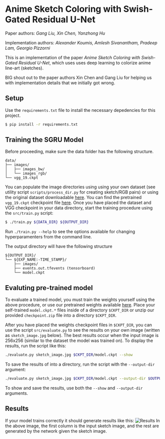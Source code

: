 Anime Sketch Coloring with Swish-Gated Residual U-Net
=====================================================

Paper authors: _Gang Liu, Xin Chen, Yanzhong Hu_

Implementation authors: _Alexander Koumis, Amlesh Sivanantham, Pradeep Lam, Georgio Pizzorni_

This is an implementation of the paper _Anime Sketch Coloring with Swish-Gated Residual U-Net_, which uses uses deep learning to colorize anime line-art (sketches).

BIG shout out to the paper authors Xin Chen and Gang Liu for helping us with implementation details that we initially got wrong.

Setup
-----

Use the `requirements.txt` file to install the necessary depedencies for this
project.

```bash
$ pip install -r requirements.txt
```

Training the SGRU Model
-----------------------

Before proceeding, make sure the data folder has the following structure.
```
data/
├── images/
│   ├── images_bw/
│   └── images_rgb/
└── vgg_19.ckpt
```
You can populate the image directories using using your own dataset (see utility script `scripts/process_dir.py` for creating sketch/RGB pairs) or using the original dataset downloadable [here](https://github.com/pradeeplam/Anime-Sketch-Coloring-with-Swish-Gated-Residual-UNet/releases/tag/1.0).
You can find the pretrained `vgg_19.ckpt` checkpoint file [here](http://download.tensorflow.org/models/vgg_19_2016_08_28.tar.gz).
Once you have placed the dataset and VGG checkpoint in your data directory, start the training procedure using the `src/train.py` script:
```bash
$ ./train.py ${DATA_DIR} ${OUTPUT_DIR}
```
Run `./train.py --help` to see the options available for changing hyperparamenters from the command line.

The output directory will have the following structure
```
${OUTPUT_DIR}/
└── ${EXP_NAME:-TIME_STAMP}/
    ├── images/
    ├── events.out.tfevents (tensorboard)
    └── model.ckpt
```

Evaluting pre-trained model
--------------------------
To evaluate a trained model, you must train the weights yourself using the above procedure, or use our pretrained weights available [here](https://github.com/pradeeplam/Anime-Sketch-Coloring-with-Swish-Gated-Residual-UNet/releases/download/1.0/checkpoint.zip). Place your self-trained `model.ckpt.*` files inside of a directory `$CKPT_DIR` or unzip our provided `checkpoint.zip` file into a directory `$CKPT_DIR`.

After you have placed the weights checkpoint files in `$CKPT_DIR`, you can use the script `src/evaluate.py` to see the results on your own image (written as `sketch_image.jpg` below). The best results occur when the input image is 256x256 (similar to the dataset the model was trained on). To display the results, run the script like this:
```bash
./evaluate.py sketch_image.jpg $CKPT_DIR/model.ckpt --show
```
To save the results of into a directory, run the script with the `--output-dir` argument:
```bash
./evaluate.py sketch_image.jpg $CKPT_DIR/model.ckpt --output-dir $OUTPUT_DIR
```
To show and save the results, use both the `--show` and `--output-dir` arguments.

Results
-------
If your model trains correctly it should generate results like this:
![Results](https://i.imgur.com/sAOh65l.jpg)
In the above image, the first column is the input sketch image, and the rest are generated by the network given the sketch image.
